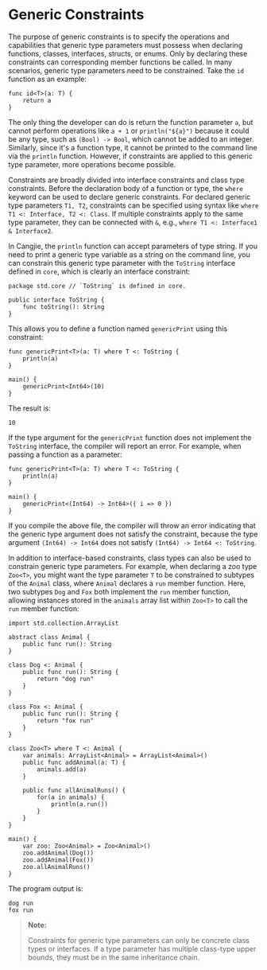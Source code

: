 # Generic Constraints

The purpose of generic constraints is to specify the operations and capabilities that generic type parameters must possess when declaring functions, classes, interfaces, structs, or enums. Only by declaring these constraints can corresponding member functions be called. In many scenarios, generic type parameters need to be constrained. Take the `id` function as an example:

<!-- compile -->

```cangjie
func id<T>(a: T) {
    return a
}
```

The only thing the developer can do is return the function parameter `a`, but cannot perform operations like `a + 1` or `println("${a}")` because it could be any type, such as `(Bool) -> Bool`, which cannot be added to an integer. Similarly, since it's a function type, it cannot be printed to the command line via the `println` function. However, if constraints are applied to this generic type parameter, more operations become possible.

Constraints are broadly divided into interface constraints and class type constraints. Before the declaration body of a function or type, the `where` keyword can be used to declare generic constraints. For declared generic type parameters `T1, T2`, constraints can be specified using syntax like `where T1 <: Interface, T2 <: Class`. If multiple constraints apply to the same type parameter, they can be connected with `&`, e.g., `where T1 <: Interface1 & Interface2`.

In Cangjie, the `println` function can accept parameters of type string. If you need to print a generic type variable as a string on the command line, you can constrain this generic type parameter with the `ToString` interface defined in `core`, which is clearly an interface constraint:

```cangjie
package std.core // `ToString` is defined in core.

public interface ToString {
    func toString(): String
}
```

This allows you to define a function named `genericPrint` using this constraint:

<!-- verify -->

```cangjie
func genericPrint<T>(a: T) where T <: ToString {
    println(a)
}

main() {
    genericPrint<Int64>(10)
}
```

The result is:

```text
10
```

If the type argument for the `genericPrint` function does not implement the `ToString` interface, the compiler will report an error. For example, when passing a function as a parameter:

<!-- compile.error -->

```cangjie
func genericPrint<T>(a: T) where T <: ToString {
    println(a)
}

main() {
    genericPrint<(Int64) -> Int64>({ i => 0 })
}
```

If you compile the above file, the compiler will throw an error indicating that the generic type argument does not satisfy the constraint, because the type argument `(Int64) -> Int64` does not satisfy `(Int64) -> Int64 <: ToString`.

In addition to interface-based constraints, class types can also be used to constrain generic type parameters. For example, when declaring a zoo type `Zoo<T>`, you might want the type parameter `T` to be constrained to subtypes of the `Animal` class, where `Animal` declares a `run` member function. Here, two subtypes `Dog` and `Fox` both implement the `run` member function, allowing instances stored in the `animals` array list within `Zoo<T>` to call the `run` member function:

<!-- verify -->

```cangjie
import std.collection.ArrayList

abstract class Animal {
    public func run(): String
}

class Dog <: Animal {
    public func run(): String {
        return "dog run"
    }
}

class Fox <: Animal {
    public func run(): String {
        return "fox run"
    }
}

class Zoo<T> where T <: Animal {
    var animals: ArrayList<Animal> = ArrayList<Animal>()
    public func addAnimal(a: T) {
        animals.add(a)
    }

    public func allAnimalRuns() {
        for(a in animals) {
            println(a.run())
        }
    }
}

main() {
    var zoo: Zoo<Animal> = Zoo<Animal>()
    zoo.addAnimal(Dog())
    zoo.addAnimal(Fox())
    zoo.allAnimalRuns()
}
```

The program output is:

```text
dog run
fox run
```

> **Note:**
>
> Constraints for generic type parameters can only be concrete class types or interfaces. If a type parameter has multiple class-type upper bounds, they must be in the same inheritance chain.
